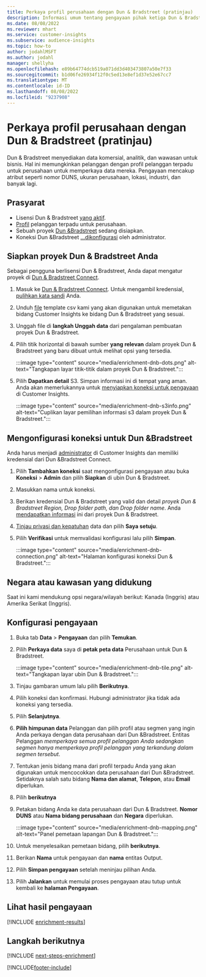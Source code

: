 ```yaml
---
title: Perkaya profil perusahaan dengan Dun & Bradstreet (pratinjau)
description: Informasi umum tentang pengayaan pihak ketiga Dun & Bradstreet.
ms.date: 08/08/2022
ms.reviewer: mhart
ms.service: customer-insights
ms.subservice: audience-insights
ms.topic: how-to
author: jodahlMSFT
ms.author: jodahl
manager: shellyha
ms.openlocfilehash: e89b64774dcb519a071dd3d403473807a50e7f33
ms.sourcegitcommit: b1d06fe26934f12f0c5ed13e8ef1d37e52e67cc7
ms.translationtype: MT
ms.contentlocale: id-ID
ms.lasthandoff: 08/08/2022
ms.locfileid: "9237908"
---
```

# <a name="enrich-company-profiles-with-dun--bradstreet-preview"></a>Perkaya profil perusahaan dengan Dun & Bradstreet (pratinjau)

Dun & Bradstreet menyediakan data komersial, analitik, dan wawasan untuk bisnis. Hal ini memungkinkan pelanggan dengan profil pelanggan terpadu untuk perusahaan untuk memperkaya data mereka. Pengayaan mencakup atribut seperti nomor DUNS, ukuran perusahaan, lokasi, industri, dan banyak lagi.

## <a name="prerequisites"></a>Prasyarat

- Lisensi Dun & Bradstreet [yang aktif](https://www.dnb.com/marketing/media/give-your-data-a-boost.html?source=microsoft_audience_insights).
- [Profil](customer-profiles.md) pelanggan terpadu untuk perusahaan.
- Sebuah proyek [Dun &Bradstreet](#set-up-your-dun--bradstreet-project) sedang disiapkan.
- Koneksi Dun &Bradstreet [...](connections.md)[dikonfigurasi](#configure-a-connection-for-dun--bradstreet) oleh administrator.

## <a name="set-up-your-dun--bradstreet-project"></a>Siapkan proyek Dun & Bradstreet Anda

Sebagai pengguna berlisensi Dun & Bradstreet, Anda dapat mengatur proyek di [Dun & Bradstreet Connect](https://connect.dnb.com?lead_source=microsoft_audienceinsights).

1. Masuk ke [Dun & Bradstreet Connect](https://connect.dnb.com?lead_source=microsoft_audienceinsights). Untuk mengambil kredensial, [pulihkan kata sandi](https://sso.dnb.com/signin/forgot-password?lead_source=microsoft_audienceinsights) Anda.

1. Unduh [file](https://c360devenrichment.blob.core.windows.net/mapping/DnBCIdatamapping.csv) template csv kami yang akan digunakan untuk memetakan bidang Customer Insights ke bidang Dun & Bradstreet yang sesuai.

1. Unggah file di **langkah Unggah data** dari pengalaman pembuatan proyek Dun & Bradstreet.

1. Pilih titik horizontal di bawah sumber **yang relevan** dalam proyek Dun & Bradstreet yang baru dibuat untuk melihat opsi yang tersedia.

   :::image type="content" source="media/enrichment-dnb-dots.png" alt-text="Tangkapan layar titik-titik dalam proyek Dun & Bradstreet.":::

1. Pilih **Dapatkan detail** S3. Simpan informasi ini di tempat yang aman. Anda akan memerlukannya untuk [menyiapkan koneksi untuk pengayaan](#configure-a-connection-for-dun--bradstreet) di Customer Insights.

   :::image type="content" source="media/enrichment-dnb-s3info.png" alt-text="Cuplikan layar pemilihan informasi s3 dalam proyek Dun & Bradstreet.":::

## <a name="configure-a-connection-for-dun--bradstreet"></a>Mengonfigurasi koneksi untuk Dun &Bradstreet

Anda harus menjadi [administrator](permissions.md#admin) di Customer Insights dan memiliki kredensial dari Dun &Bradstreet Connect.

1. Pilih **Tambahkan koneksi** saat mengonfigurasi pengayaan atau buka **Koneksi** > **Admin** dan pilih **Siapkan** di ubin Dun & Bradstreet.

1. Masukkan nama untuk koneksi.

1. Berikan kredensial Dun & Bradstreet yang valid dan detail *proyek Dun & Bradstreet Region, Drop folder path, dan Drop folder name*. Anda [mendapatkan informasi](#set-up-your-dun--bradstreet-project) ini dari proyek Dun & Bradstreet.

1. [Tinjau privasi dan kepatuhan](connections.md#data-privacy-and-compliance) data dan pilih **Saya setuju**.

1. Pilih **Verifikasi** untuk memvalidasi konfigurasi lalu pilih **Simpan**.

   :::image type="content" source="media/enrichment-dnb-connection.png" alt-text="Halaman konfigurasi koneksi Dun & Bradstreet.":::

## <a name="supported-countries-or-regions"></a>Negara atau kawasan yang didukung

Saat ini kami mendukung opsi negara/wilayah berikut: Kanada (Inggris) atau Amerika Serikat (Inggris).

## <a name="configure-the-enrichment"></a>Konfigurasi pengayaan

1. Buka tab **Data** > **Pengayaan** dan pilih **Temukan**.

1. Pilih **Perkaya data** saya di **petak peta data** Perusahaan untuk Dun & Bradstreet.

   :::image type="content" source="media/enrichment-dnb-tile.png" alt-text="Tangkapan layar ubin Dun & Bradstreet.":::

1. Tinjau gambaran umum lalu pilih **Berikutnya**.

1. Pilih koneksi dan konfirmasi. Hubungi administrator jika tidak ada koneksi yang tersedia.

1. Pilih **Selanjutnya**.

1. **Pilih himpunan data** Pelanggan dan pilih profil atau segmen yang ingin Anda perkaya dengan data perusahaan dari Dun &Bradstreet. Entitas Pelanggan *memperkaya semua profil pelanggan Anda sedangkan segmen hanya memperkaya profil pelanggan yang terkandung dalam segmen tersebut*.

1. Tentukan jenis bidang mana dari profil terpadu Anda yang akan digunakan untuk mencocokkan data perusahaan dari Dun &Bradstreet. Setidaknya salah satu bidang **Nama dan alamat**, **Telepon**, atau **Email** diperlukan.

1. Pilih **berikutnya**

1. Petakan bidang Anda ke data perusahaan dari Dun & Bradstreet. **Nomor DUNS** atau **Nama bidang perusahaan** dan **Negara** diperlukan.

      :::image type="content" source="media/enrichment-dnb-mapping.png" alt-text="Panel pemetaan lapangan Dun & Bradstreet.":::

1. Untuk menyelesaikan pemetaan bidang, pilih **berikutnya**.

1. Berikan **Nama** untuk pengayaan dan **nama** entitas Output.

1. Pilih **Simpan pengayaan** setelah meninjau pilihan Anda.

1. Pilih **Jalankan** untuk memulai proses pengayaan atau tutup untuk kembali ke **halaman Pengayaan**.

## <a name="view-enrichment-results"></a>Lihat hasil pengayaan

[!INCLUDE [enrichment-results](includes/enrichment-results.md)]

## <a name="next-steps"></a>Langkah berikutnya

[!INCLUDE [next-steps-enrichment](includes/next-steps-enrichment.md)]

[!INCLUDE[footer-include](includes/footer-banner.md)]
